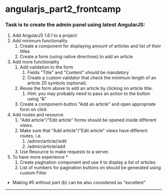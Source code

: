 # angularjs_part2_frontcamp

### Task is to create the admin panel using latest AngularJS:

1. Add AngularJS 1.6.1 to a project
2. Add minimum functionality
    1. Create a component for displaying amount of articles and list of their titles
    2. Create a form (using native directives) to add an article
3. Add more functionality
    1. Add validation to the form
        1. Fields "Title" and "Content" should be mandatory
        2. Create a custom validator that check the minimum length of an article 20 symbols (optional).
    2. Reuse the form above to edit an article by clicking on article title.
        1. Hint: you may probably need to pass an action to the button using "&"
    3. Create a component-button "Add an article" and open appropriate form on click
4. Add routes and resource
    1. "Add article"/"Edit article" forms should be opened inside different views.
    2. Make sure that "Add article"/"Edit article" views have different routes, i.e.
        1. /admin/article/<articleId>/edit
        2. /admin/article/add
    3. Use Resource to make requests to a server.
5. To have more experience *
    1. Create pagination component and use it to display a list of articles
    2. List of numbers for pagination buttons on should be generated using custom Filter
* Making  #5 without part (b) can be also considered as "excellent"
---
